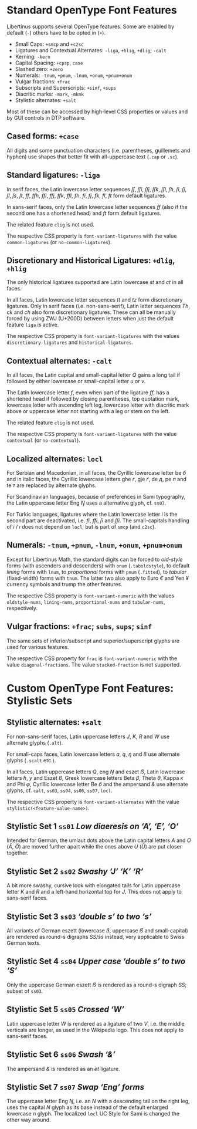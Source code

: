 # Standard OpenType Font Features

Libertinus supports several OpenType features.
Some are enabled by default (`-`) others have to be opted in (`+`).

-   Small Caps: `+smcp` and `+c2sc`
-   Ligatures and Contextual Alternates: `-liga`, `+hlig`, `+dlig`; `-calt`
-   Kerning: `-kern`
-   Capital Spacing: `+cpsp`, `case`
-   Slashed zero: `+zero`
-   Numerals: `-tnum`, `+pnum`, `-lnum`, `+onum`, `+pnum+onum`
-   Vulgar fractions: `+frac`
-   Subscripts and Superscripts: `+sinf`, `+sups`
-   Diacritic marks: `-mark`, `-mkmk`
-   Stylistic alternates: `+salt`

Most of these can be accessed by high-level CSS properties or values 
and by GUI controls in DTP software.

## Cased forms: `+case`

All digits and some punctuation characters (i.e. parentheses, guillemets and hyphen) 
use shapes that better fit with all-uppercase text (`.cap` or `.sc`).

## Standard ligatures: `-liga`

In serif faces, 
the Latin lowercase letter sequences *ſſ*, *ſſi*, *ſſj*, *ſſk*, *ſſl*, *ſh*, *ſi*, *ſj*, *ſl*, *ſs*, *ſt*, *ff*, *ffh*, *ffi*, *ffj*, *ffk*, *ffl*, *fh*, *fi*, *fj*, *fk*, *fl*, *ft* 
form default ligatures.

In sans-serif faces, 
only the Latin lowercase letter sequences *ff* (also if the second one has a shortened head) and *ft* 
form default ligatures.

The related feature `clig` is not used.

The respective CSS property is `font-variant-ligatures` with the value `common-ligatures` (or `no-common-ligatures`).

## Discretionary and Historical Ligatures: `+dlig`, `+hlig`

The only historical ligatures supported are Latin lowercase *st* and *ct* in all faces.

In all faces, 
Latin lowercase letter sequences *tt* and *tz* 
form discretionary ligatures.
Only in serif faces (i.e. non-sans-serif), 
Latin letter sequences *Th*, *ck* and *ch* 
also form discretionary ligatures.
These can all be manually forced by using ZWJ (U+200D) between letters when just the default feature `liga` is active.

The respective CSS property is `font-variant-ligatures` with the values `discretionary-ligatures` and `historical-ligatures`.

## Contextual alternates: `-calt`

In all faces, 
the Latin capital and small-capital letter *Q* gains a long tail if followed by either lowercase or small-capital letter *u* or *v*.

The Latin lowercase letter *f*, even when part of the ligature *ff*, has a shortened head 
if followed by closing parentheses, top quotation mark, lowercase letter with ascending left leg, lowercase letter with diacritic mark above or uppercase letter not starting with a leg or stem on the left.

The related feature `clig` is not used.

The respective CSS property is `font-variant-ligatures` with the value `contextual` (or `no-contextual`).

## Localized alternates: `locl`

For Serbian and Macedonian, 
in all faces, 
the Cyrillic lowercase letter be *б* 
and in italic faces, 
the Cyrillic lowercase letters ghe *г*, gje *ѓ*, de *д*, pe *п* and te *т* 
are replaced by alternate glyphs.

For Scandinavian languages, because of preferences in Sami typography, 
the Latin uppercase letter Eng *Ŋ* uses a alternative glyph, cf. `ss07`.

For Turkic languages, 
ligatures where the Latin lowercase letter *i* is the second part are deactivated, 
i.e. *fi*, *ffi*, *ſi* and *ſſi*.
The small-capitals handling of *i* / *ı* does not depend on `locl`, but is part of `smcp` (and `c2sc`).

## Numerals: `-tnum`, `+pnum`, `-lnum`, `+onum`, `+pnum+onum`

Except for Libertinus Math, 
the standard digits can be forced to *old-style* forms (with ascenders and descenders) with `onum` (`.taboldstyle`), 
to default *lining* forms with `lnum`, 
to *proportional* forms with `pnum` (`.fitted`), 
to *tabular* (fixed-width) forms with `tnum`.
The latter two also apply to Euro *€* and Yen *¥* currency symbols and trump the other features.

The respective CSS property is `font-variant-numeric` with the values `oldstyle-nums`, `lining-nums`, `proportional-nums` and `tabular-nums`, respectively.

## Vulgar fractions: `+frac`; `subs`, `sups`; `sinf`

The same sets of inferior/subscript and superior/superscript glyphs are used for various features.

The respective CSS property for `frac` is `font-variant-numeric` with the value `diagonal-fractions`. The value `stacked-fraction` is not supported.

# Custom OpenType Font Features: Stylistic Sets

## Stylistic alternates: `+salt`

For non-sans-serif faces, 
Latin uppercase letters *J*, *K*, *R* and *W* use alternate glyphs (`.alt`).

For small-caps faces, 
Latin lowercase letters *a*, *q*, *ŋ* and *ß* use alternate glyphs (`.scalt` etc.).

In all faces, 
Latin uppercase letters *Q*, eng *Ŋ* and eszet *ẞ*, Latin lowercase letters *h*, *y* and Eszet *ß*, 
Greek lowercase letters Beta *β*, Theta *θ*, Kappa *κ* and Phi *φ*, 
Cyrillic lowercase letter Be *б* 
and the ampersand *&* use alternate glyphs, cf. `calt`, `ss03`, `ss04`, `ss06`, `ss07`, `locl`.

The respective CSS property is `font-variant-alternates` with the value `stylistic(<feature-value-name>)`.

## Stylistic Set 1 `ss01` *Low diaeresis on ‘A’, ‘E’, ‘O’*

Intended for German, the umlaut dots above the Latin capital letters *A* and *O* (*Ä*, *Ö*) are  moved further apart while the ones above *U* (*Ü*) are put closer together.

## Stylistic Set 2 `ss02` *Swashy ‘J’ ‘K’ ‘R’*

A bit more swashy, cursive look with elongated tails for Latin uppercase letter *K* and *R* and a left-hand horizontal top for *J*.
This does not apply to sans-serif faces.

## Stylistic Set 3 `ss03` *‘double s’ to two ‘s’*

All variants of German eszett (lowercase *ß*, uppercase *ẞ* and small-capital) are rendered as round-s digraphs *SS/ss* instead, very applicable to Swiss German texts.

## Stylistic Set 4 `ss04` *Upper case ‘double s’ to two ‘S’*

Only the uppercase German eszett *ẞ* is rendered as a round-s digraph *SS*; subset of `ss03`.

## Stylistic Set 5 `ss05` *Crossed ‘W’*

Latin uppercase letter *W* is rendered as a ligature of two *V*, i.e. the middle verticals are longer, as used in the Wikipedia logo.
This does not apply to sans-serif faces.

## Stylistic Set 6 `ss06` *Swash ‘&’*

The ampersand *&* is rendered as an *et* ligature.

## Stylistic Set 7 `ss07` *Swap ‘Eng’ forms*

The uppercase letter Eng *Ŋ*, i.e. an *N* with a descending tail on the right leg, uses the capital *N* glyph as its base instead of the default enlarged lowercase *n* glyph.
The localized `locl` UC Style for Sami is changed the other way around.
